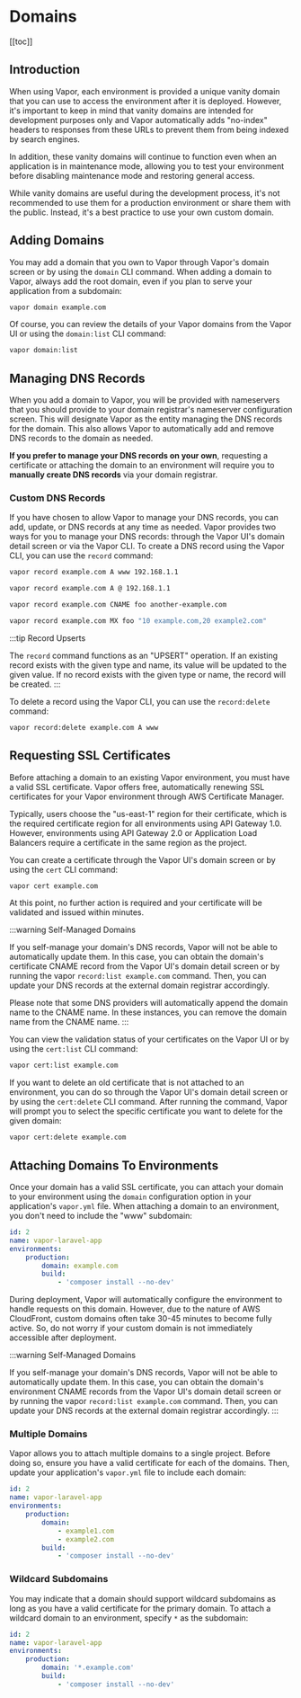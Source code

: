 # Domains

[[toc]]

## Introduction

When using Vapor, each environment is provided a unique vanity domain that you can use to access the environment after it is deployed. However, it's important to keep in mind that vanity domains are intended for development purposes only and Vapor automatically adds "no-index" headers to responses from these URLs to prevent them from being indexed by search engines.

In addition, these vanity domains will continue to function even when an application is in maintenance mode, allowing you to test your environment before disabling maintenance mode and restoring general access.

While vanity domains are useful during the development process, it's not recommended to use them for a production environment or share them with the public. Instead, it's a best practice to use your own custom domain.

## Adding Domains

You may add a domain that you own to Vapor through Vapor's domain screen or by using the `domain` CLI command. When adding a domain to Vapor, always add the root domain, even if you plan to serve your application from a subdomain:

```bash
vapor domain example.com
```

Of course, you can review the details of your Vapor domains from the Vapor UI or using the `domain:list` CLI command:

```bash
vapor domain:list
```

## Managing DNS Records

When you add a domain to Vapor, you will be provided with nameservers that you should provide to your domain registrar's nameserver configuration screen. This will designate Vapor as the entity managing the DNS records for the domain. This also allows Vapor to automatically add and remove DNS records to the domain as needed.

**If you prefer to manage your DNS records on your own**, requesting a certificate or attaching the domain to an environment will require you to **manually create DNS records** via your domain registrar.

### Custom DNS Records

If you have chosen to allow Vapor to manage your DNS records, you can add, update, or DNS records at any time as needed. Vapor provides two ways for you to manage your DNS records: through the Vapor UI's domain detail screen or via the Vapor CLI. To create a DNS record using the Vapor CLI, you can use the `record` command:

```bash
vapor record example.com A www 192.168.1.1

vapor record example.com A @ 192.168.1.1

vapor record example.com CNAME foo another-example.com

vapor record example.com MX foo "10 example.com,20 example2.com"
```

:::tip Record Upserts

The `record` command functions as an "UPSERT" operation. If an existing record exists with the given type and name, its value will be updated to the given value. If no record exists with the given type or name, the record will be created.
:::

To delete a record using the Vapor CLI, you can use the `record:delete` command:

```bash
vapor record:delete example.com A www
```

## Requesting SSL Certificates

Before attaching a domain to an existing Vapor environment, you must have a valid SSL certificate. Vapor offers free, automatically renewing SSL certificates for your Vapor environment through AWS Certificate Manager.

Typically, users choose the "us-east-1" region for their certificate, which is the required certificate region for all environments using API Gateway 1.0. However, environments using API Gateway 2.0 or Application Load Balancers require a certificate in the same region as the project.

You can create a certificate through the Vapor UI's domain screen or by using the `cert` CLI command:

```bash
vapor cert example.com
```

At this point, no further action is required and your certificate will be validated and issued within minutes.

:::warning Self-Managed Domains

If you self-manage your domain's DNS records, Vapor will not be able to automatically update them. In this case, you can obtain the domain's certificate CNAME record from the Vapor UI's domain detail screen or by running the vapor `record:list example.com` command. Then, you can update your DNS records at the external domain registrar accordingly.

Please note that some DNS providers will automatically append the domain name to the CNAME name. In these instances, you can remove the domain name from the CNAME name.
:::

You can view the validation status of your certificates on the Vapor UI or by using the `cert:list` CLI command:

```bash
vapor cert:list example.com
```

If you want to delete an old certificate that is not attached to an environment, you can do so through the Vapor UI's domain detail screen or by using the `cert:delete` CLI command. After running the command, Vapor will prompt you to select the specific certificate you want to delete for the given domain:

```bash
vapor cert:delete example.com
```

## Attaching Domains To Environments

Once your domain has a valid SSL certificate, you can attach your domain to your environment using the `domain` configuration option in your application's `vapor.yml` file. When attaching a domain to an environment, you don't need to include the "www" subdomain:

```yaml
id: 2
name: vapor-laravel-app
environments:
    production:
        domain: example.com
        build:
            - 'composer install --no-dev'
```

During deployment, Vapor will automatically configure the environment to handle requests on this domain. However, due to the nature of AWS CloudFront, custom domains often take 30-45 minutes to become fully active. So, do not worry if your custom domain is not immediately accessible after deployment.

:::warning Self-Managed Domains

If you self-manage your domain's DNS records, Vapor will not be able to automatically update them. In this case, you can obtain the domain's environment CNAME records from the Vapor UI's domain detail screen or by running the vapor `record:list example.com` command. Then, you can update your DNS records at the external domain registrar accordingly.
:::

### Multiple Domains

Vapor allows you to attach multiple domains to a single project. Before doing so, ensure you have a valid certificate for each of the domains. Then, update your application's `vapor.yml` file to include each domain:

```yaml
id: 2
name: vapor-laravel-app
environments:
    production:
        domain:
            - example1.com
            - example2.com
        build:
            - 'composer install --no-dev'
```

### Wildcard Subdomains

You may indicate that a domain should support wildcard subdomains as long as you have a valid certificate for the primary domain. To attach a wildcard domain to an environment, specify `*` as the subdomain:

```yaml
id: 2
name: vapor-laravel-app
environments:
    production:
        domain: '*.example.com'
        build:
            - 'composer install --no-dev'
```
